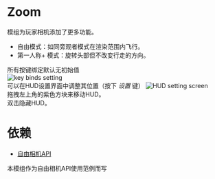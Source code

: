 # Zoom

模组为玩家相机添加了更多功能。
- 自由模式：如同旁观者模式在渲染范围内飞行。
- 第一人称+ 模式：旋转头部但不改变行走的方向。

所有按键绑定默认无初始值  
![key binds setting](https://cdn.modrinth.com/data/qtyxnYgB/images/5b4ed11e3fce7eb43c225c5423a7733c7ce12c78.png)  
可以在HUD设置界面中调整其位置（按下 _设置_ 键）
![HUD setting screen](https://cdn.modrinth.com/data/qtyxnYgB/images/99e08173abe6ee0e0ec539888b834ee05660a14b.png)  
拖拽左上角的紫色方块来移动HUD。  
双击隐藏HUD。
# 依赖
- [自由相机API](https://modrinth.com/mod/free-camera-api)

本模组作为自由相机API使用范例而写